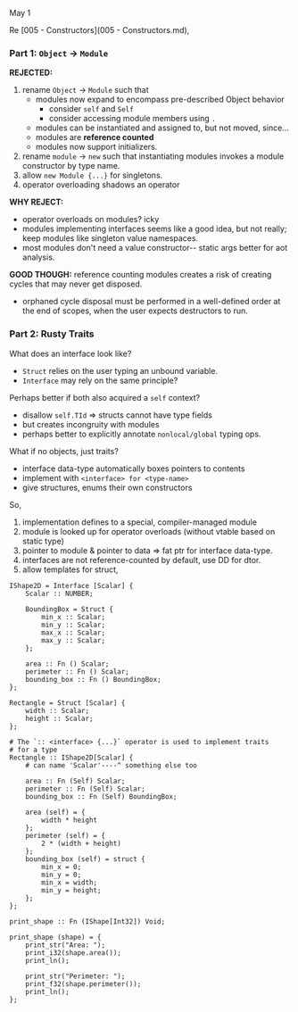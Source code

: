 May 1

Re [005 - Constructors](005 - Constructors.md),

### Part 1: `Object` -> `Module`

**REJECTED:**
1. rename `Object` -> `Module` such that
   - modules now expand to encompass pre-described Object behavior
     - consider `self` and `Self`
     - consider accessing module members using `.`
   - modules can be instantiated and assigned to, but not moved, since...
   - modules are **reference counted**
   - modules now support initializers.
2. rename `module` -> `new` such that instantiating modules invokes
   a module constructor by type name.
3. allow `new Module {...}` for singletons.
4. operator overloading shadows an operator 

**WHY REJECT:**
- operator overloads on modules? icky
- modules implementing interfaces seems like a good idea, but not really; keep modules like singleton value namespaces.
- most modules don't need a value constructor-- static args better 
  for aot analysis.

**GOOD THOUGH:**
reference counting modules creates a risk of creating cycles that may
never get disposed.
- orphaned cycle disposal must be performed in a well-defined order
  at the end of scopes, when the user expects destructors to run.

### Part 2: Rusty Traits

What does an interface look like?
- `Struct` relies on the user typing an unbound variable.
- `Interface` may rely on the same principle?

Perhaps better if both also acquired a `self` context?
- disallow `self.TId` => structs cannot have type fields
- but creates incongruity with modules
- perhaps better to explicitly annotate `nonlocal/global` typing ops.

What if no objects, just traits?
- interface data-type automatically boxes pointers to contents
- implement with `<interface> for <type-name>`
- give structures, enums their own constructors

So,
1. implementation defines to a special, compiler-managed module
2. module is looked up for operator overloads (without vtable based on static type)
3. pointer to module & pointer to data => fat ptr for interface data-type.
4. interfaces are not reference-counted by default, use DD for dtor.
5. allow templates for struct, 

```
IShape2D = Interface [Scalar] {
    Scalar :: NUMBER;

    BoundingBox = Struct {
        min_x :: Scalar;
        min_y :: Scalar;
        max_x :: Scalar;
        max_y :: Scalar;
    };

    area :: Fn () Scalar;
    perimeter :: Fn () Scalar;
    bounding_box :: Fn () BoundingBox;
};

Rectangle = Struct [Scalar] {
    width :: Scalar;
    height :: Scalar;
};

# The `:: <interface> {...}` operator is used to implement traits 
# for a type
Rectangle :: IShape2D[Scalar] {
    # can name 'Scalar'----^ something else too

    area :: Fn (Self) Scalar;
    perimeter :: Fn (Self) Scalar;
    bounding_box :: Fn (Self) BoundingBox;

    area (self) = {
        width * height
    };
    perimeter (self) = {
        2 * (width + height)
    };
    bounding_box (self) = struct {
        min_x = 0;
        min_y = 0;
        min_x = width;
        min_y = height;
    };
};

print_shape :: Fn (IShape[Int32]) Void; 

print_shape (shape) = {
    print_str("Area: ");
    print_i32(shape.area());
    print_ln();

    print_str("Perimeter: ");
    print_f32(shape.perimeter());
    print_ln();
};
```
